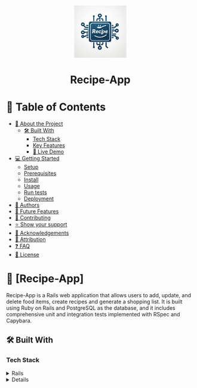 <div align="center">
 <img src="./app/assets/images/app-logo.jpeg" alt="logo" width="140"  height="auto" />
  <br/>
  <h1><b>Recipe-App</b></h1>

</div>


<a name="readme-top"></a>

<!-- TABLE OF CONTENTS -->

# 📗 Table of Contents

- [📖 About the Project](#about-project)
  - [🛠 Built With](#built-with)
    - [Tech Stack](#tech-stack)
    - [Key Features](#key-features)
    - [🚀 Live Demo](#live-demo)
- [💻 Getting Started](#getting-started)
  - [Setup](#setup)
  - [Prerequisites](#prerequisites)
  - [Install](#install)
  - [Usage](#usage)
  - [Run tests](#run-tests)
  - [Deployment](#triangular_flag_on_post-deployment)
- [👥 Authors](#authors)
- [🔭 Future Features](#future-features)
- [🤝 Contributing](#contributing)
- [⭐️ Show your support](#support)
- [🙏 Acknowledgements](#acknowledgements)
- [🙏 Attribution](#attribution)
- [❓ FAQ](#faq)
- [📝 License](#license)


<!-- PROJECT DESCRIPTION -->

# 📖 [Recipe-App] <a name="about-project"></a>

Recipe-App is a Rails web application that allows users to add, update, and delete food items, create recipes and generate a shopping list. It is built using Ruby on Rails and PostgreSQL as the database, and it includes comprehensive unit and integration tests implemented with RSpec and Capybara.


## 🛠 Built With <a name="built-with"></a>

### Tech Stack <a name="tech-stack"></a>

<details>
<summary>Rails</summary>
  <ul>
    <li><a href="https://rubyonrails.org/">Rails</a></li>
  </ul>
</details>
<details>

<details>
<summary>Ruby</summary>
  <ul>
    <li><a href="https://www.ruby-lang.org/en/">Ruby</a></li>
  </ul>
</details>

<details>
<summary>Postgresql</summary>
  <ul>
    <li><a href="https://www.mysql.com/">PSQL</a></li>
  </ul>
</details>

<details>
<summary>RSpec</summary>
  <ul>
    <li><a href="https://www.mysql.com/">RSpec-Rails</a></li>
  </ul>
</details>

<details>
<summary>Capybara</summary>
  <ul>
    <li><a href="https://teamcapybara.github.io/capybara/">Capybara-Rails</a></li>
  </ul>
</details>

<details>
<summary>Rails CSS Bundler</summary>
  <ul>
    <li><a href="https://github.com/rails/cssbundling-rails">Rails CSS Bundler</a></li>
  </ul>
</details>

<details>
<summary>Cancan</summary>
  <ul>
    <li><a href="https://github.com/CanCanCommunity/cancancan">Cancan</a></li>
  </ul>
</details>

<details>
<summary>Devise</summary>
  <ul>
    <li><a href="https://github.com/heartcombo/devise">Devise</a></li>
  </ul>
</details>

<details>
<summary>Ruby Pg</summary>
  <ul>
    <li><a href="https://github.com/ged/ruby-pg">Ruby Pg</a></li>
  </ul>
</details>

<details>
<summary>Rubocop</summary>
  <ul>
    <li><a href="https://github.com/rubocop/rubocop-rails">Rubocop</a></li>
  </ul>
</details>


<!-- Features -->

### Key Features <a name="key-features"></a>
> Data Model
> Validations
> Model Spec-Tests
> Controller Specs
> Create User
> Add Food Item
> Create Recipe
> View Lists: Food List | Recipe List | Shopping List


<p align="right">(<a href="#readme-top">back to top</a>)</p>

<!-- LIVE DEMO -->

## 🚀 Live Demo <a name="live-demo"></a>

> Live Demo of this application:

- [Live Demo Link](https://recipe-app-mier.onrender.com/)

<p align="right">(<a href="#readme-top">back to top</a>)</p>

<!-- GETTING STARTED -->

## 💻 Getting Started <a name="getting-started"></a>

To get a local copy up and running, follow these steps.

### Prerequisites

In order to run this project you need:

### Setup

Clone this repository to your desired folder:


```sh
  cd my-folder
  git clone https://github.com/RileyManda/recipe-app.git
```


### Install

Install this project with:

    ```sh
    cd my-project
    bundle install
    ```
    ```sh

### Usage

To run the project, you will need to execute:


```sh
  rails server
```


### Run tests

To run tests, run the following command:


```sh
  Rspec spec  or bundle exec rspec spec
```


<!-- ### Deployment

You can deploy this project using: -->

<!--
Example:

```sh

```
 -->

<p align="right">(<a href="#readme-top">back to top</a>)</p>

<!-- AUTHORS -->

## 👥 Authors <a name="authors"></a>

👤 **RileyManda**

- GitHub: [@RileyManda](https://github.com/RileyManda)
- Twitter: [@rilecodez](https://twitter.com/rileycodez)
- LinkedIn: [rileymanda](https://www.linkedin.com/in/rileymanda/)

👤 **Yusuf Sholotan**

- GitHub: [@yin-ka](https://github.com/yin-ka)
- LinkedIn: [Yusuf Sholotan](https://www.linkedin.com/in/yusuf-sholotan/)

<p align="right">(<a href="#readme-top">back to top</a>)</p>

<!-- FUTURE FEATURES -->

## 🔭 Future Features <a name="future-features"></a>


> Video Presentation> Deploy Application

<p align="right">(<a href="#readme-top">back to top</a>)</p>

<!-- CONTRIBUTING -->

## 🤝 Contributing <a name="contributing"></a>

Contributions, issues, and feature requests are welcome!

Feel free to check the [issues page](https://github.com/RileyManda/recipe-app/issues).

<p align="right">(<a href="#readme-top">back to top</a>)</p>

<!-- SUPPORT -->

<!-- SUPPORT -->
## <b>Show your support 🌟</b><a name="support"></a>

Thank you for taking the time to explore this project! Your support means a lot to me. If you find my project valuable and would like to contribute, here is one way you can support me:

 - <b>Star the project ⭐️</b>: Show your appreciation by starring this GitHub repository. It helps increase visibility and lets others know that the project is well-received.

 - <b>Fork the project 🍴 🎣</b>: If you're interested in making improvements or adding new features, feel free to fork the project. You can work on your own version and even submit pull requests to suggest changes.

 - <b>Share with others 🗺️</b>: Spread the word about this project. Share it on social media, mention it in relevant forums or communities, or recommend it to colleagues and friends who might find it useful.

<p align="right">(<a href="#readme-top">back to top</a>)</p>

<!-- ACKNOWLEDGEMENTS -->

## 🙏 Acknowledgments <a name="acknowledgements"></a>

I would like to express my sincere gratitude to [Microverse](https://github.com/microverseinc), the dedicated reviewers, and collaborators. Your unwavering support, feedback, and collaborative efforts have played an immense role in making this journey a resounding success. I am truly grateful for your contributions and for being an integral part of my achievements. Thank you for your continued support.

<p align="right">(<a href="#readme-top">back to top</a>)</p>

<!-- FAQ (optional) -->

## ❓ FAQ <a name="faq"></a>

- **Question_1**

  Do I have to use the vs code specifically?

  - Answer_1

    You can use any code editor of your choice. <br>


<p align="right">(<a href="#readme-top">back to top</a>)</p>

<!-- ATTRIBUTION -->
 ## 👥 Attribution <a name="attribution"></a>
- ProjectIcon: [Svgrepo](https://www.svgrepo.com/)

<!-- LICENSE -->

## 📝 License <a name="license"></a>

[MIT License](https://github.com/RileyManda/recipe-app/blob/dev/LICENSE)

<p align="right">(<a href="#readme-top">back to top</a>)</p>

